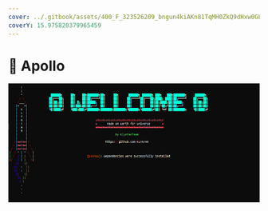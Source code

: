 ```yaml
---
cover: ../.gitbook/assets/400_F_323526209_bngun4kiAKn81TqMH0ZkQ9dHxw0GLB3n.jpg
coverY: 15.975820379965459
---
```


# 🌚 Apollo

![Если сборка пройдёт успешно, то вы увидите подобное в консоли](<../.gitbook/assets/image (5).png>)
